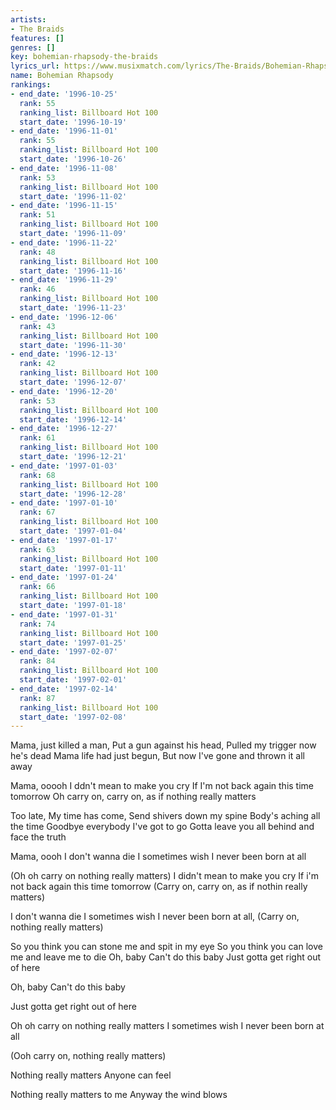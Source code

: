 ```yaml
---
artists:
- The Braids
features: []
genres: []
key: bohemian-rhapsody-the-braids
lyrics_url: https://www.musixmatch.com/lyrics/The-Braids/Bohemian-Rhapsody
name: Bohemian Rhapsody
rankings:
- end_date: '1996-10-25'
  rank: 55
  ranking_list: Billboard Hot 100
  start_date: '1996-10-19'
- end_date: '1996-11-01'
  rank: 55
  ranking_list: Billboard Hot 100
  start_date: '1996-10-26'
- end_date: '1996-11-08'
  rank: 53
  ranking_list: Billboard Hot 100
  start_date: '1996-11-02'
- end_date: '1996-11-15'
  rank: 51
  ranking_list: Billboard Hot 100
  start_date: '1996-11-09'
- end_date: '1996-11-22'
  rank: 48
  ranking_list: Billboard Hot 100
  start_date: '1996-11-16'
- end_date: '1996-11-29'
  rank: 46
  ranking_list: Billboard Hot 100
  start_date: '1996-11-23'
- end_date: '1996-12-06'
  rank: 43
  ranking_list: Billboard Hot 100
  start_date: '1996-11-30'
- end_date: '1996-12-13'
  rank: 42
  ranking_list: Billboard Hot 100
  start_date: '1996-12-07'
- end_date: '1996-12-20'
  rank: 53
  ranking_list: Billboard Hot 100
  start_date: '1996-12-14'
- end_date: '1996-12-27'
  rank: 61
  ranking_list: Billboard Hot 100
  start_date: '1996-12-21'
- end_date: '1997-01-03'
  rank: 68
  ranking_list: Billboard Hot 100
  start_date: '1996-12-28'
- end_date: '1997-01-10'
  rank: 67
  ranking_list: Billboard Hot 100
  start_date: '1997-01-04'
- end_date: '1997-01-17'
  rank: 63
  ranking_list: Billboard Hot 100
  start_date: '1997-01-11'
- end_date: '1997-01-24'
  rank: 66
  ranking_list: Billboard Hot 100
  start_date: '1997-01-18'
- end_date: '1997-01-31'
  rank: 74
  ranking_list: Billboard Hot 100
  start_date: '1997-01-25'
- end_date: '1997-02-07'
  rank: 84
  ranking_list: Billboard Hot 100
  start_date: '1997-02-01'
- end_date: '1997-02-14'
  rank: 87
  ranking_list: Billboard Hot 100
  start_date: '1997-02-08'
---
```

Mama, just killed a man,
Put a gun against his head,
Pulled my trigger now he's dead
Mama life had just begun,
But now I've gone and thrown it all away

Mama, ooooh
I ddn't mean to make you cry
If I'm not back again this time tomorrow
Oh carry on, carry on, as if nothing really matters

Too late,
My time has come,
Send shivers down my spine
Body's aching all the time
Goodbye everybody
I've got to go
Gotta leave you all behind and face the truth

Mama, oooh
I don't wanna die
I sometimes wish I never been born at all

(Oh oh carry on nothing really matters) I didn't mean to make you cry
If i'm not back again this time tomorrow
(Carry on, carry on, as if nothin really matters)

I don't wanna die
I sometimes wish I never been born at all,
(Carry on, nothing really matters)

So you think you can stone me and spit in my eye
So you think you can love me and leave me to die
Oh, baby
Can't do this baby
Just gotta get right out of here

Oh, baby
Can't do this baby

Just gotta get right out of here

Oh oh carry on nothing really matters
I sometimes wish I never been born at all

(Ooh carry on, nothing really matters)

Nothing really matters
Anyone can feel

Nothing really matters to me
Anyway the wind blows
